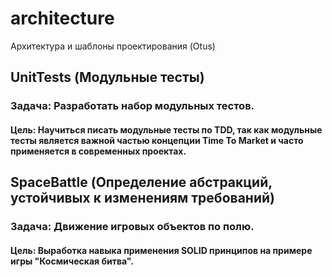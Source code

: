 # architecture
Архитектура и шаблоны проектирования (Otus)

## UnitTests (Модульные тесты)
### Задача: Разработать набор модульных тестов.
#### Цель: Научиться писать модульные тесты по TDD, так как модульные тесты является важной частью концепции Time To Market и часто применяется в современных проектах.

## SpaceBattle (Определение абстракций, устойчивых к изменениям требований)
### Задача: Движение игровых объектов по полю.
#### Цель: Выработка навыка применения SOLID принципов на примере игры "Космическая битва".